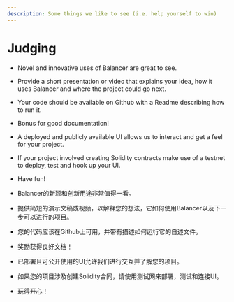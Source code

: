 ```yaml
---
description: Some things we like to see (i.e. help yourself to win)
---
```


# Judging

* Novel and innovative uses of Balancer are great to see. 
* Provide a short presentation or video that explains your idea, how it uses Balancer and where the project could go next.
* Your code should be available on Github with a Readme describing how to run it. 
* Bonus for good documentation!
* A deployed and publicly available UI allows us to interact and get a feel for your project.
* If your project involved creating Solidity contracts make use of a testnet to deploy, test and hook up your UI.
* Have fun!

* Balancer的新颖和创新用途非常值得一看。
* 提供简短的演示文稿或视频，以解释您的想法，它如何使用Balancer以及下一步可以进行的项目。
* 您的代码应该在Github上可用，并带有描述如何运行它的自述文件。
* 奖励获得良好文档！
* 已部署且可公开使用的UI允许我们进行交互并了解您的项目。
* 如果您的项目涉及创建Solidity合同，请使用测试网来部署，测试和连接UI。
* 玩得开心！